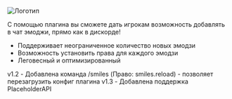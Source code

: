 ![Логотип](https://i.ibb.co/RBL5B3F/Header.png "Logo")

С помощью плагина вы сможете дать игрокам возможность добавлять в чат эмоджи, прямо как в дискорде!

- Поддерживает неограниченное количество новых эмодзи
- Возможность установить права для каждого эмодзи
- Леговесный и оптимизированный

v1.2 - Добавлена команда /smiles (Право: smiles.reload) - позволяет перезагрузить конфиг плагина
v1.3 - Добавлена поддержка PlaceholderAPI
